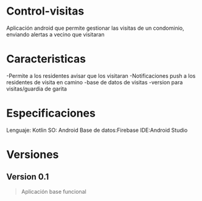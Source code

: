 # Control-visitas
Aplicación android que permite gestionar las visitas de un condominio, enviando alertas a vecino que visitaran

# Caracteristicas
-Permite a los residentes avisar que los visitaran
-Notificaciones push a los residentes de visita en camino
-base de datos de visitas
-version para visitas/guardia de garita

# Especificaciones 
Lenguaje: Kotlin
SO: Android
Base de datos:Firebase
IDE:Android Studio

# Versiones
## Version 0.1
>Aplicación base funcional
